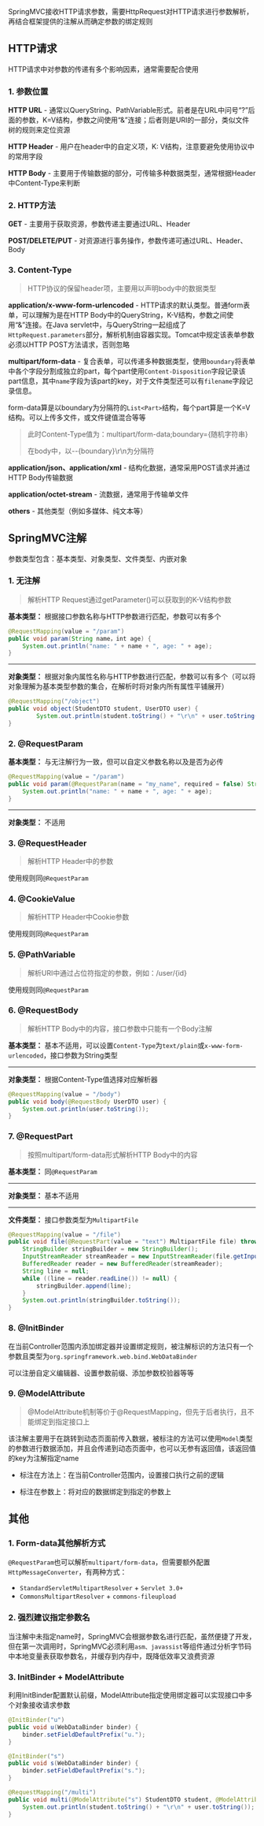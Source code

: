 SpringMVC接收HTTP请求参数，需要HttpRequest对HTTP请求进行参数解析，再结合框架提供的注解从而确定参数的绑定规则



## HTTP请求

HTTP请求中对参数的传递有多个影响因素，通常需要配合使用



### 1. 参数位置

**HTTP URL** - 通常以QueryString、PathVariable形式。前者是在URL中问号“?”后面的参数，K=V结构，参数之间使用“&”连接；后者则是URI的一部分，类似文件树的规则来定位资源

**HTTP Header** - 用户在header中的自定义项，K: V结构，注意要避免使用协议中的常用字段

**HTTP Body** - 主要用于传输数据的部分，可传输多种数据类型，通常根据Header中Content-Type来判断



### 2. HTTP方法

**GET** - 主要用于获取资源，参数传递主要通过URL、Header

**POST/DELETE/PUT** - 对资源进行事务操作，参数传递可通过URL、Header、Body



### 3. Content-Type

> HTTP协议的保留header项，主要用以声明body中的数据类型

**application/x-www-form-urlencoded** - HTTP请求的默认类型。普通form表单，可以理解为是在HTTP Body中的QueryString，K-V结构，参数之间使用“&”连接。在Java servlet中，与QueryString一起组成了`HttpRequest.parameters`部分，解析机制由容器实现。Tomcat中规定该表单参数必须以HTTP POST方法请求，否则忽略

**multipart/form-data** - 复合表单，可以传递多种数据类型，使用`boundary`将表单中各个字段分割成独立的part，每个part使用`Content-Disposition`字段记录该part信息，其中`name`字段为该part的key，对于文件类型还可以有`filename`字段记录信息。

form-data算是以boundary为分隔符的`List<Part>`结构，每个part算是一个K=V结构。可以上传多文件，或文件键值混合等等

> 此时Content-Type值为：multipart/form-data;boundary={随机字符串}
>
> 在body中，以--{boundary}\r\n为分隔符

**application/json、application/xml** - 结构化数据，通常采用POST请求并通过HTTP Body传输数据

**application/octet-stream** - 流数据，通常用于传输单文件

**others** - 其他类型（例如多媒体、纯文本等）



## SpringMVC注解

参数类型包含：基本类型、对象类型、文件类型、内嵌对象



### 1. 无注解

> 解析HTTP Request通过getParameter()可以获取到的K-V结构参数

**基本类型：** 根据接口参数名称与HTTP参数进行匹配，参数可以有多个

```java
@RequestMapping(value = "/param")
public void param(String name，int age) {
  	System.out.println("name: " + name + ", age: " + age);
}
```

---

**对象类型：** 根据对象内属性名称与HTTP参数进行匹配，参数可以有多个（可以将对象理解为基本类型参数的集合，在解析时将对象内所有属性平铺展开）

```java
@RequestMapping("/object")
public void object(StudentDTO student, UserDTO user) {
		System.out.println(student.toString() + "\r\n" + user.toString());
}
```



### 2. @RequestParam

**基本类型：** 与无注解行为一致，但可以自定义参数名称以及是否为必传

```java
@RequestMapping(value = "/param")
public void param(@RequestParam(name = "my_name", required = false) String name，int age) {
  	System.out.println("name: " + name + ", age: " + age);
}
```

---

**对象类型：** 不适用



### 3. @RequestHeader

> 解析HTTP Header中的参数

使用规则同`@RequestParam`



### 4. @CookieValue

> 解析HTTP Header中Cookie参数

使用规则同`@RequestParam`



### 5. @PathVariable

> 解析URI中通过占位符指定的参数，例如：/user/{id}

使用规则同`@RequestParam`



### 6. @RequestBody

> 解析HTTP Body中的内容，接口参数中只能有一个Body注解

**基本类型：** 基本不适用，可以设置`Content-Type`为`text/plain`或`x-www-form-urlencoded`，接口参数为String类型

---

**对象类型：** 根据Content-Type值选择对应解析器

```java
@RequestMapping(value = "/body")
public void body(@RequestBody UserDTO user) {
    System.out.println(user.toString());
}
```



### 7. @RequestPart

> 按照multipart/form-data形式解析HTTP Body中的内容

**基本类型：** 同`@RequestParam`

---

**对象类型：** 基本不适用

---

**文件类型：** 接口参数类型为`MultipartFile`

```java
@RequestMapping(value = "/file")
public void file(@RequestPart(value = "text") MultipartFile file) throws IOException {
    StringBuilder stringBuilder = new StringBuilder();
    InputStreamReader streamReader = new InputStreamReader(file.getInputStream());
    BufferedReader reader = new BufferedReader(streamReader);
    String line = null;
    while ((line = reader.readLine()) != null) {
      	stringBuilder.append(line);
    }
    System.out.println(stringBuilder.toString());
}
```



### 8. @InitBinder

在当前Controller范围内添加绑定器并设置绑定规则，被注解标识的方法只有一个参数且类型为`org.springframework.web.bind.WebDataBinder`

可以注册自定义编辑器、设置参数前缀、添加参数校验器等等



### 9. @ModelAttribute

> @ModelAttribute机制等价于@RequestMapping，但先于后者执行，且不能绑定到指定接口上

该注解主要用于在跳转到动态页面前传入数据，被标注的方法可以使用`Model`类型的参数进行数据添加，并且会传递到动态页面中，也可以无参有返回值，该返回值的key为注解指定name

- 标注在方法上：在当前Controller范围内，设置接口执行之前的逻辑

- 标注在参数上：将对应的数据绑定到指定的参数上



## 其他

### 1. Form-data其他解析方式

`@RequestParam`也可以解析`multipart/form-data`，但需要额外配置`HttpMessageConverter`，有两种方式：

* `StandardServletMultipartResolver` + `Servlet 3.0+`
* `CommonsMultipartResolver` + `commons-fileupload`



### 2. 强烈建议指定参数名

当注解中未指定name时，SpringMVC会根据参数名进行匹配，虽然便捷了开发，但在第一次调用时，SpringMVC必须利用`asm、javassist`等组件通过分析字节码中本地变量表获取参数名，并缓存到内存中，既降低效率又浪费资源



### 3. InitBinder + ModelAttribute

利用InitBinder配置默认前缀，ModelAttribute指定使用绑定器可以实现接口中多个对象接收请求参数

```java
@InitBinder("u")
public void u(WebDataBinder binder) {
  	binder.setFieldDefaultPrefix("u.");
}

@InitBinder("s")
public void s(WebDataBinder binder) {
  	binder.setFieldDefaultPrefix("s.");
}

@RequestMapping("/multi")
public void multi(@ModelAttribute("s") StudentDTO student, @ModelAttribute("u") UserDTO user) {
  	System.out.println(student.toString() + "\r\n" + user.toString());
}
```


